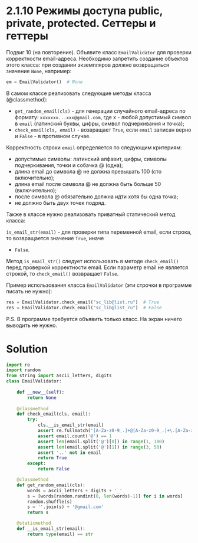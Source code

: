 # 2.1.10 Режимы доступа public, private, protected. Сеттеры и геттеры

Подвиг 10 (на повторение). Объявите класс `EmailValidator` для проверки корректности email-адреса. Необходимо запретить
создание объектов этого класса: при создании экземпляров должно возвращаться значение `None`, например:

```python
em = EmailValidator()  # None
```

В самом классе реализовать следующие методы класса (@classmethod):

- `get_random_email(cls)` - для генерации случайного email-адреса по формату: `xxxxxxx...xxx@gmail.com`, где x - любой
  допустимый символ в `email` (латинский буквы, цифры, символ подчеркивания и точка);
- `check_email(cls, email)` - возвращает `True`, если `email` записан верно и `False` - в противном случае.

Корректность строки `email` определяется по следующим критериям:

- допустимые символы: латинский алфавит, цифры, символы подчеркивания, точки и собачка @ (одна);
- длина email до символа @ не должна превышать 100 (сто включительно);
- длина email после символа @ не должна быть больше 50 (включительно);
- после символа @ обязательно должна идти хотя бы одна точка;
- не должно быть двух точек подряд.

Также в классе нужно реализовать приватный статический метод класса:

`is_email_str(email)` - для проверки типа переменной email, если строка, то возвращается значение `True`, иначе

- `False`.

Метод `is_email_str()` следует использовать в методе `check_email()` перед проверкой корректности email. Если параметр
email не является строкой, то `check_email()` возвращает `False`.

Пример использования класса `EmailValidator` (эти строчки в программе писать не нужно):

```python
res = EmailValidator.check_email("sc_lib@list.ru")  # True
res = EmailValidator.check_email("sc_lib@list_ru")  # False
```

P.S. В программе требуется объявить только класс. На экран ничего выводить не нужно.

# Solution

```python
import re
import random
from string import ascii_letters, digits
class EmailValidator:
    
    def __new__(self):
        return None
    
    @classmethod
    def check_email(cls, email):
        try:
            cls.__is_email_str(email)
            assert re.fullmatch('[A-Za-z0-9_.]+@[A-Za-z0-9_.]+\.[A-Za-z0-9_]+', email)
            assert email.count('@') == 1
            assert len(email.split('@')[0]) in range(1, 100)
            assert len(email.split('@')[1]) in range(3, 50)
            assert '..' not in email
            return True
        except:
            return False

    @classmethod
    def get_random_email(cls):
        words = ascii_letters + digits + '_'
        s = [words[random.randint(0, len(words)-1)] for i in words]
        random.shuffle(s)
        s = ''.join(s) + '@gmail.com'
        return s

    @staticmethod
    def __is_email_str(email):
        return type(email) == str
```